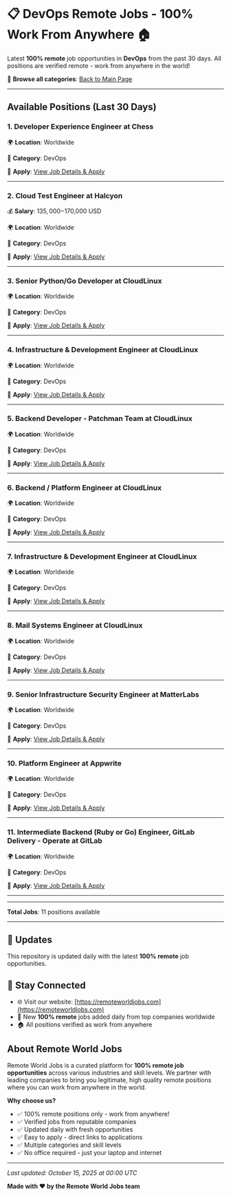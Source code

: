 # 📋 DevOps Remote Jobs - 100% Work From Anywhere 🏠

Latest **100% remote** job opportunities in **DevOps** from the past 30 days. All positions are verified remote - work from anywhere in the world!

🔗 **Browse all categories**: [Back to Main Page](README.md)

---

## Available Positions (Last 30 Days)

### 1. Developer Experience Engineer at Chess

🌍 **Location**: Worldwide

📍 **Category**: DevOps

🔗 **Apply**: [View Job Details & Apply](https://remoteworldjobs.com/developer-experience-engineer-chess)

---

### 2. Cloud Test Engineer at Halcyon

💰 **Salary**: $135,000-$170,000 USD

🌍 **Location**: Worldwide

📍 **Category**: DevOps

🔗 **Apply**: [View Job Details & Apply](https://remoteworldjobs.com/cloud-test-engineer-halcyon)

---

### 3. Senior Python/Go Developer at CloudLinux

🌍 **Location**: Worldwide

📍 **Category**: DevOps

🔗 **Apply**: [View Job Details & Apply](https://remoteworldjobs.com/senior-python-go-developer-cloudlinux)

---

### 4. Infrastructure & Development Engineer at CloudLinux

🌍 **Location**: Worldwide

📍 **Category**: DevOps

🔗 **Apply**: [View Job Details & Apply](https://remoteworldjobs.com/infrastructure-development-engineer-worldwide-cloudlinux)

---

### 5. Backend Developer - Patchman Team at CloudLinux

🌍 **Location**: Worldwide

📍 **Category**: DevOps

🔗 **Apply**: [View Job Details & Apply](https://remoteworldjobs.com/backend-developer-patchman-team-cloudlinux)

---

### 6. Backend / Platform Engineer at CloudLinux

🌍 **Location**: Worldwide

📍 **Category**: DevOps

🔗 **Apply**: [View Job Details & Apply](https://remoteworldjobs.com/backend-platform-engineer-cloudlinux)

---

### 7. Infrastructure & Development Engineer at CloudLinux

🌍 **Location**: Worldwide

📍 **Category**: DevOps

🔗 **Apply**: [View Job Details & Apply](https://remoteworldjobs.com/infrastructure-development-engineer-cloudlinux)

---

### 8. Mail Systems Engineer at CloudLinux

🌍 **Location**: Worldwide

📍 **Category**: DevOps

🔗 **Apply**: [View Job Details & Apply](https://remoteworldjobs.com/mail-systems-engineer-cloudlinux)

---

### 9. Senior Infrastructure Security Engineer at MatterLabs

🌍 **Location**: Worldwide

📍 **Category**: DevOps

🔗 **Apply**: [View Job Details & Apply](https://remoteworldjobs.com/senior-infrastructure-security-engineer-matterlabs)

---

### 10. Platform Engineer at Appwrite

🌍 **Location**: Worldwide

📍 **Category**: DevOps

🔗 **Apply**: [View Job Details & Apply](https://remoteworldjobs.com/platform-engineer-appwrite)

---

### 11. Intermediate Backend (Ruby or Go) Engineer, GitLab Delivery - Operate at GitLab

🌍 **Location**: Worldwide

📍 **Category**: DevOps

🔗 **Apply**: [View Job Details & Apply](https://remoteworldjobs.com/intermediate-backendengineer-gitlab-delivery-operate-gitlab)

---


---

**Total Jobs**: 11 positions available

---

## 🔄 Updates

This repository is updated daily with the latest **100% remote** job opportunities.

## 📧 Stay Connected

- 🌐 Visit our website: [https://remoteworldjobs.com](https://remoteworldjobs.com)
- 💼 New **100% remote** jobs added daily from top companies worldwide
- 🏠 All positions verified as work from anywhere

## About Remote World Jobs

Remote World Jobs is a curated platform for **100% remote job opportunities** across various industries and skill levels. We partner with leading companies to bring you legitimate, high quality remote positions where you can work from anywhere in the world.

**Why choose us?**
- ✅ 100% remote positions only - work from anywhere!
- ✅ Verified jobs from reputable companies
- ✅ Updated daily with fresh opportunities
- ✅ Easy to apply - direct links to applications
- ✅ Multiple categories and skill levels
- ✅ No office required - just your laptop and internet

---

_Last updated: October 15, 2025 at 00:00 UTC_

**Made with ❤️ by the Remote World Jobs team**
